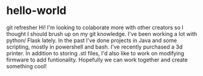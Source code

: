 # hello-world
git refresher
Hi! I'm looking to colaborate more with other creators so I thought I should brush up on my git knowledge. I've been working a lot with python/ Flask lately. In the past I've done projects in Java and some scripting, mostly in powershell and bash. I've recently purchased a 3d printer. In addition to storing .stl files, I'd also like to work on modifying firmware to add funtionality. Hopefully we can work together and create something cool! 
